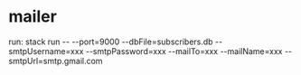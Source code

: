 # mailer


run:
stack run -- --port=9000 --dbFile=subscribers.db --smtpUsername=xxx --smtpPassword=xxx --mailTo=xxx --mailName=xxx --smtpUrl=smtp.gmail.com